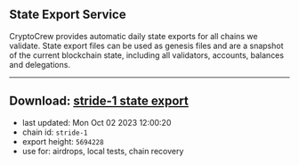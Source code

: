 ## State Export Service
CryptoCrew provides automatic daily state exports for all chains we validate. State export files can be used as genesis files and are a snapshot of the current blockchain state, including all validators, accounts, balances and delegations.

---
**Download: [stride-1 state export](https://dl.ccvalidators.com/SERVICE/stride/stride-1_export_5694228.json)**
---

- last updated: Mon Oct 02 2023 12:00:20
- chain id: `stride-1`
- export height: `5694228`
- use for: airdrops, local tests, chain recovery
